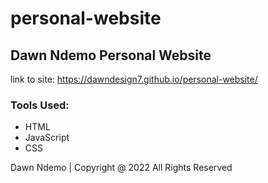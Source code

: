 # personal-website

## Dawn Ndemo Personal Website
link to site: https://dawndesign7.github.io/personal-website/

### Tools Used:
- HTML
- JavaScript
- CSS

Dawn Ndemo | Copyright @ 2022 All Rights Reserved 
